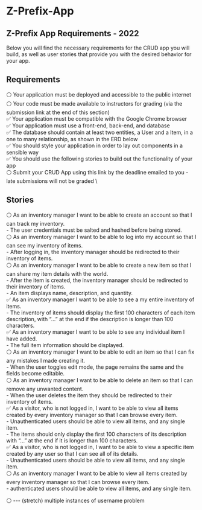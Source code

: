 # Z-Prefix-App

## Z-Prefix App Requirements - 2022
Below you will find the necessary requirements for the CRUD app you will build, as well as user stories that provide you with the desired behavior for your app.

## Requirements
⚪ Your application must be deployed and accessible to the public internet\
⚪ Your code must be made available to instructors for grading (via the submission link at the end of this section)\
✅ Your application must be compatible with the Google Chrome browser\
✅ Your application must use a front-end, back-end, and database\
✅ The database should contain at least two entities, a User and a Item, in a one to many relationship, as shown in the ERD below\
✅ You should style your application in order to lay out components in a sensible way\
✅ You should use the following stories to build out the functionality of your app\
⚪ Submit your CRUD App using this link  by the deadline emailed to you - late submissions will not be graded \

## Stories
⚪ As an inventory manager I want to be able to create an account so that I can track my inventory.\
    - The user credentials must be salted and hashed before being stored.\
⚪ As an inventory manager I want to be able to log into my account so that I can see my inventory of items.\
    - After logging in, the inventory manager should be redirected to their inventory of items.\
⚪ As an inventory manager I want to be able to create a new item so that I can share my item details with the world.\
    - After the item is created, the inventory manager should be redirected to their inventory of items.\
    - An item displays name, description, and quantity.\
✅ As an inventory manager I want to be able to see a my entire inventory of items.\
    - The inventory of items should display the first 100 characters of each item description, with “...” at the end if the description is longer than 100 characters.\
✅ As an inventory manager I want to be able to see any individual item I have added.\
    - The full item information should be displayed.\
⚪ As an inventory manager I want to be able to edit an item so that I can fix any mistakes I made creating it.\
    - When the user toggles edit mode, the page remains the same and the fields become editable.\
⚪ As an inventory manager I want to be able to delete an item so that I can remove any unwanted content.\
    - When the user deletes the item they should be redirected to their inventory of items.\
✅ As a visitor, who is not logged in, I want to be able to view all items created by every inventory manager so that I can browse every item.\
    - Unauthenticated users should be able to view all items, and any single item.\
    - The items should only display the first 100 characters of its description with “...” at the end if it is longer than 100 characters.\
✅ As a visitor, who is not logged in, I want to be able to view a specific item created by any user so that I can see all of its details.\
    - Unauthenticated users should be able to view all items, and any single item.\
⚪ As an inventory manager I want to be able to view all items created by every inventory manager so that I can browse every item.\
    - authenticated users should be able to view all items, and any single item.

⚪  --- (stretch) multiple instances of username problem
